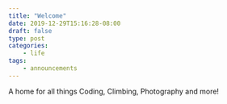 ```yaml
---
title: "Welcome"
date: 2019-12-29T15:16:28-08:00
draft: false
type: post
categories:
    - life
tags:
    - announcements
---
```


A home for all things Coding, Climbing, Photography and more!